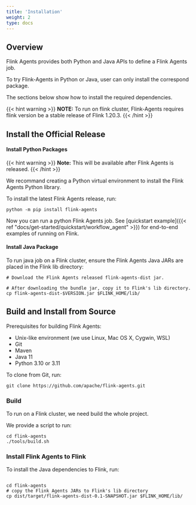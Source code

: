 ```yaml
---
title: 'Installation'
weight: 2
type: docs
---
```

<!--
Licensed to the Apache Software Foundation (ASF) under one
or more contributor license agreements.  See the NOTICE file
distributed with this work for additional information
regarding copyright ownership.  The ASF licenses this file
to you under the Apache License, Version 2.0 (the
"License"); you may not use this file except in compliance
with the License.  You may obtain a copy of the License at

  http://www.apache.org/licenses/LICENSE-2.0

Unless required by applicable law or agreed to in writing,
software distributed under the License is distributed on an
"AS IS" BASIS, WITHOUT WARRANTIES OR CONDITIONS OF ANY
KIND, either express or implied.  See the License for the
specific language governing permissions and limitations
under the License.
-->

## Overview
Flink Agents provides both Python and Java APIs to define a Flink Agents job.

To try Flink-Agents in Python or Java, user can only install the correspond package.

The sections below show how to install the required dependencies.

{{< hint warning >}}
__NOTE:__ To run on flink cluster, Flink-Agents requires flink version be a stable release of Flink 1.20.3.
{{< /hint >}}
## Install the Official Release

#### Install Python Packages

{{< hint warning >}}
__Note:__ This will be available after Flink Agents is released.
{{< /hint >}}

We recommand creating a Python virtual environment to install the Flink Agents Python library.

To install the latest Flink Agents release, run:

```shell
python -m pip install flink-agents
```

Now you can run a python Flink Agents job.
See [quickstart example]({{< ref "docs/get-started/quickstart/workflow_agent" >}}) for end-to-end examples of running on Flink.

#### Install Java Package
To run java job on a Flink cluster, ensure the Flink Agents Java JARs are placed in the Flink lib directory:

<!-- TODO: fill in the command after Flink Agents is released -->
```shell
# Download the Flink Agents released flink-agents-dist jar.

# After downloading the bundle jar, copy it to Flink's lib directory.
cp flink-agents-dist-$VERSION.jar $FLINK_HOME/lib/
```


## Build and Install from Source

Prerequisites for building Flink Agents:

* Unix-like environment (we use Linux, Mac OS X, Cygwin, WSL)
* Git
* Maven
* Java 11
* Python 3.10 or 3.11

To clone from Git, run:

```shell
git clone https://github.com/apache/flink-agents.git
```

### Build
To run on a Flink cluster, we need build the whole project.

We provide a script to run:

```shell
cd flink-agents
./tools/build.sh
```

### Install Flink Agents to Flink


To install the Java dependencies to Flink, run:

```shell

cd flink-agents
# copy the Flink Agents JARs to Flink's lib directory
cp dist/target/flink-agents-dist-0.1-SNAPSHOT.jar $FLINK_HOME/lib/
```
